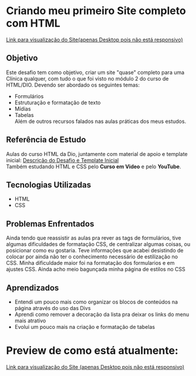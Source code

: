 # Criando meu primeiro Site completo com HTML
 <a href="https://jacsonalmeida.github.io/atividade-modulo2-html/index.html"> Link para visualização do Site(apenas Desktop pois não está responsivo)</a>
## Objetivo <br>
Este desafio tem como objetivo, criar um site "quase" completo para uma Clínica qualquer, com tudo o que foi visto no módulo 2 do curso de HTML/DIO. Devendo ser abordado os seguintes temas: <br>

* Formulários <br>
* Estruturação e formatação de texto <br>
* Mídias <br>
* Tabelas <br>
Além de outros recursos falados nas aulas práticas dos meus estudos. <br>
 ## Referência de Estudo<br>
 Aulas do curso HTML da Dio, juntamente com material de apoio e template inicial: 
 [Descrição do Desafio e Template Inicial](https://github.com/digitalinnovationone/trilha-html-modulo-2)<br>
 Também estudando HTML e CSS pelo **Curso em Video** e pelo **YouTube**.<br> 
 ## Tecnologias Utilizadas<br>
 * HTML <br>
* CSS<br>
 ## Problemas Enfrentados<br>
Ainda tendo que reassistir as aulas pra rever as tags de formulários, tive algumas dificuldades de formatação CSS, de centralizar algumas coisas, ou posicionar como eu gostaria. Teve informações que acabei desistindo de colocar por ainda não ter o conhecimento necessário de estilização no CSS. Minha dificuldade maior foi na formatação dos formularios e em ajustes CSS. Ainda acho meio bagunçada minha página de estilos no CSS<br>
 ## Aprendizados<br>
 * Entendi um pouco mais como organizar os blocos de conteúdos na página através do uso das Divs<br>
 * Aprendi como remover a decoração da lista pra deixar os links do menu mais atrativo<br>
 * Evolui um pouco mais na criação e formatação de tabelas<br>
 # Preview de como está atualmente:<br>
 <a href="https://jacsonalmeida.github.io/atividade-modulo2-html/index.html"> Link para visualização do Site (apenas Desktop pois não está responsivo)</a>
